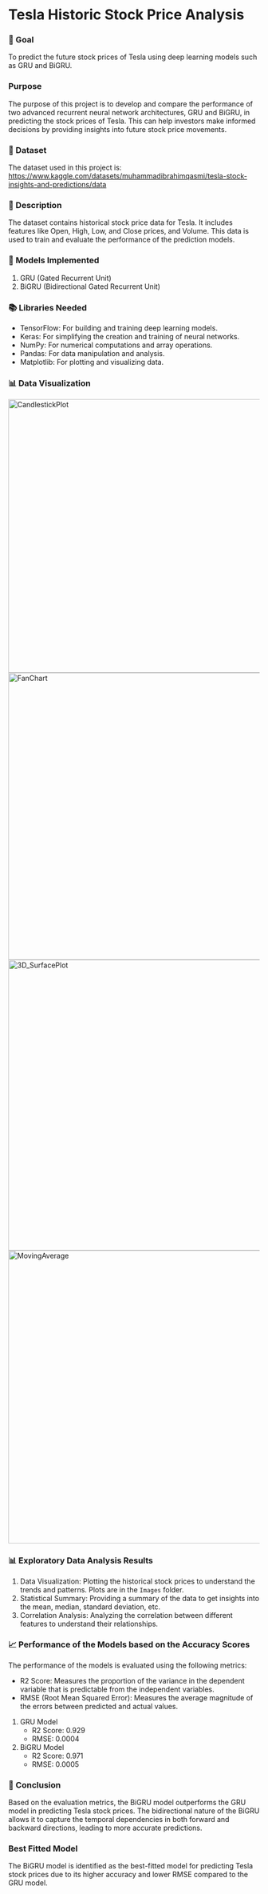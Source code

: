 # **Tesla Historic Stock Price Analysis**

### 🎯 Goal
To predict the future stock prices of Tesla using deep learning models such as GRU and BiGRU.

### Purpose
The purpose of this project is to develop and compare the performance of two advanced recurrent neural network architectures, GRU and BiGRU, in predicting the stock prices of Tesla. This can help investors make informed decisions by providing insights into future stock price movements.

### 🧵 Dataset
The dataset used in this project is: https://www.kaggle.com/datasets/muhammadibrahimqasmi/tesla-stock-insights-and-predictions/data

### 🧾 Description
The dataset contains historical stock price data for Tesla. It includes features like Open, High, Low, and Close prices, and Volume. This data is used to train and evaluate the performance of the prediction models.

### 🚀 Models Implemented
1. GRU (Gated Recurrent Unit)
2. BiGRU (Bidirectional Gated Recurrent Unit)

### 📚 Libraries Needed
- TensorFlow: For building and training deep learning models.
- Keras: For simplifying the creation and training of neural networks.
- NumPy: For numerical computations and array operations.
- Pandas: For data manipulation and analysis.
- Matplotlib: For plotting and visualizing data.

### 📊 Data Visualization
<img width="547" alt="CandlestickPlot" src="https://github.com/user-attachments/assets/5e26b33d-5a92-4690-ba61-825aa055523b">
<img width="574" alt="FanChart" src="https://github.com/user-attachments/assets/ac1f7bf4-e7f7-47b7-b5f9-f66f49763fcd">
<img width="581" alt="3D_SurfacePlot" src="https://github.com/user-attachments/assets/68e35dc8-be4b-4e71-9c97-7b0607c6164e">
<img width="586" alt="MovingAverage" src="https://github.com/user-attachments/assets/91c6c640-004f-43c5-b039-cf5b0d4a50d6">

### 📊 Exploratory Data Analysis Results
1. Data Visualization: Plotting the historical stock prices to understand the trends and patterns. Plots are in the `Images` folder.
2. Statistical Summary: Providing a summary of the data to get insights into the mean, median, standard deviation, etc.
3. Correlation Analysis: Analyzing the correlation between different features to understand their relationships.

### 📈 Performance of the Models based on the Accuracy Scores
The performance of the models is evaluated using the following metrics:

- R2 Score: Measures the proportion of the variance in the dependent variable that is predictable from the independent variables.
- RMSE (Root Mean Squared Error): Measures the average magnitude of the errors between predicted and actual values.

1. GRU Model
    - R2 Score: 0.929
    - RMSE:  0.0004
2. BiGRU Model
    - R2 Score: 0.971
    - RMSE: 0.0005


### 📢 Conclusion
Based on the evaluation metrics, the BiGRU model outperforms the GRU model in predicting Tesla stock prices. The bidirectional nature of the BiGRU allows it to capture the temporal dependencies in both forward and backward directions, leading to more accurate predictions.

### Best Fitted Model
The BiGRU model is identified as the best-fitted model for predicting Tesla stock prices due to its higher accuracy and lower RMSE compared to the GRU model.

